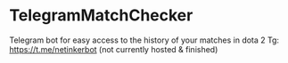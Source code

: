# TelegramMatchChecker
Telegram bot for easy access to the history of your matches in dota 2
Tg: https://t.me/netinkerbot (not currently hosted & finished)

